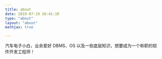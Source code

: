 ```yaml
---
title: about
date: 2019-07-19 16:41:10
type: "about"
layout: "about"
mathjax: true

---
```



汽车电子小白，业余爱好 DBMS、OS 以及一些底层知识，想要成为一个称职的软件开发工程师！